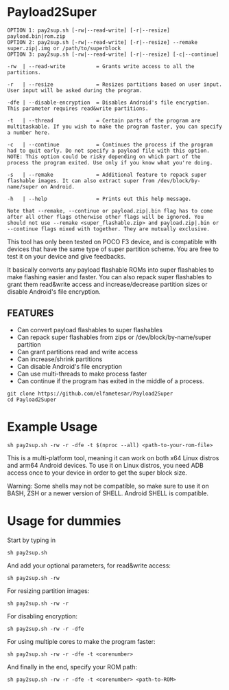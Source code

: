 # Payload2Super

```
OPTION 1: pay2sup.sh [-rw|--read-write] [-r|--resize] payload.bin|rom.zip
OPTION 2: pay2sup.sh [-rw|--read-write] [-r|--resize] --remake super.zip|.img or /path/to/superblock
OPTION 3: pay2sup.sh [-rw|--read-write] [-r|--resize] [-c|--continue]

-rw  | --read-write          = Grants write access to all the partitions.

-r   | --resize	             = Resizes partitions based on user input. User input will be asked during the program.

-dfe | --disable-encryption  = Disables Android's file encryption. This parameter requires read&write partitions.

-t   | --thread	             = Certain parts of the program are multitaskable. If you wish to make the program faster, you can specify a number here.

-c   | --continue            = Continues the process if the program had to quit early. Do not specify a payload file with this option. NOTE: This option could be risky depending on which part of the process the program exited. Use only if you know what you're doing.

-s   | --remake	             = Additional feature to repack super flashable images. It can also extract super from /dev/block/by-name/super on Android.

-h   | --help                = Prints out this help message.

Note that --remake, --continue or payload.zip|.bin flag has to come after all other flags otherwise other flags will be ignored. You should not use --remake <super_flashable.zip> and payload.zip|.bin or --continue flags mixed with together. They are mutually exclusive.
```

This tool has only been tested on POCO F3 device, and is compatible with devices that have the same type of super partition scheme. You are free to test it on your device and give feedbacks.

It basically converts any payload flashable ROMs into super flashables to make flashing easier and faster. You can also repack super flashables to grant them read&write access and increase/decrease partition sizes or disable Android's file encryption.

## FEATURES
 - Can convert payload flashables to super flashables
 - Can repack super flashables from zips or /dev/block/by-name/super partition
 - Can grant partitions read and write access
 - Can increase/shrink partitions
 - Can disable Android's file encryption
 - Can use multi-threads to make process faster
 - Can continue if the program has exited in the middle of a process.

```
git clone https://github.com/elfametesar/Payload2Super
cd Payload2Super
```
# Example Usage

```
sh pay2sup.sh -rw -r -dfe -t $(nproc --all) <path-to-your-rom-file>
```

This is a multi-platform tool, meaning it can work on both x64 Linux distros and arm64 Android devices. To use it on Linux distros, you need ADB access once to your device in order to get the super block size.

Warning: Some shells may not be compatible, so make sure to use it on BASH, ZSH or a newer version of SHELL. Android SHELL is compatible.


# Usage for dummies
Start by typing in
```
sh pay2sup.sh 
```
And add your optional parameters, for read&write access:
```
sh pay2sup.sh -rw
```
For resizing partition images:
```
sh pay2sup.sh -rw -r
```
For disabling encryption:
```
sh pay2sup.sh -rw -r -dfe
```
For using multiple cores to make the program faster:
```
sh pay2sup.sh -rw -r -dfe -t <corenumber>
```
And finally in the end, specify your ROM path:
```
sh pay2sup.sh -rw -r -dfe -t <corenumber> <path-to-ROM>
```

